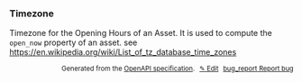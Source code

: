 <!--- This is a generated file, do not edit! -->
<!--- [START woosmap_http_schema_woosmap-platform-api-reference_timezone] -->
<h3 class="schema-object" id="Woosmap Platform API Reference_Timezone">Timezone</h3>

Timezone for the Opening Hours of an Asset. It is used to compute the `open_now` property of an asset. see <https://en.wikipedia.org/wiki/List_of_tz_database_time_zones>

<p style="text-align: right; font-size: smaller;">Generated from the <a data-label="openapi-github" href="https://github.com/woosmap/openapi-specification" title="Woosmap OpenAPI Specification" class="external">OpenAPI specification</a>.
<a data-label="openapi-github-woosmap-http-schema-woosmap-platform-api-reference-timezone" data-action="edit" style="margin-left: 5px;" href="https://github.com/woosmap/openapi-specification/blob/main/specification/schemas/Woosmap Platform API Reference_Timezone.yml" title="Edit on GitHub">✎ Edit</a>
<a data-label="openapi-github-woosmap-http-schema-woosmap-platform-api-reference-timezone" data-action="bug" style="margin-left: 5px;" href="https://github.com/woosmap/openapi-specification/issues/new?assignees=&labels=type%3A+bug%2C+triage+me&template=bug_report.md&title=[schemas] Bug - Woosmap Platform API Reference_Timezone" title="File bug for schemas on GitHub"><span class="material-icons">bug_report</span> Report bug</a>
</p>

<!--- [END woosmap_http_schema_woosmap-platform-api-reference_timezone] -->
